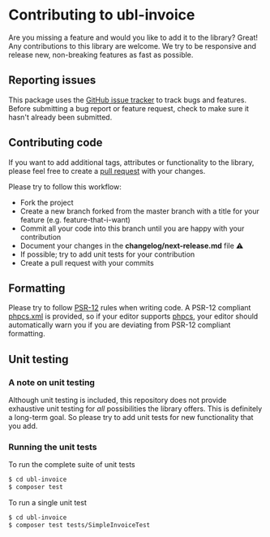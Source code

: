 # Contributing to ubl-invoice

Are you missing a feature and would you like to add it to the library? Great! Any contributions to this library are welcome. We try to be responsive and release new, non-breaking features as fast as possible.

## Reporting issues

This package uses the [GitHub issue tracker](https://github.com/num-num/ubl-invoice/issues) to track bugs and features. Before submitting a bug report or feature request, check to make sure it hasn't already been submitted.

## Contributing code

If you want to add additional tags, attributes or functionality to the library, please feel free to create a [pull request](https://github.com/num-num/ubl-invoice/pulls) with your changes.

Please try to follow this workflow:

- Fork the project
- Create a new branch forked from the master branch with a title for your feature (e.g. feature-that-i-want)
- Commit all your code into this branch until you are happy with your contribution
- Document your changes in the **changelog/next-release.md** file ⚠️
- If possible; try to add unit tests for your contribution
- Create a pull request with your commits

## Formatting

Please try to follow [PSR-12](https://www.php-fig.org/psr/psr-12/) rules when writing code. A PSR-12 compliant [phpcs.xml](phpcs.xml) is provided, so if your editor supports [phpcs](https://github.com/squizlabs/PHP_CodeSniffer), your editor should automatically warn you if you are deviating from PSR-12 compliant formatting.

## Unit testing

### A note on unit testing

Although unit testing is included, this repository does not provide exhaustive unit testing for *all* possibilities the library offers. This is definitely a long-term goal. So please try to add unit tests for new functionality that you add.

### Running the unit tests

To run the complete suite of unit tests

```sh
$ cd ubl-invoice
$ composer test
```

To run a single unit test

```sh
$ cd ubl-invoice
$ composer test tests/SimpleInvoiceTest
```
